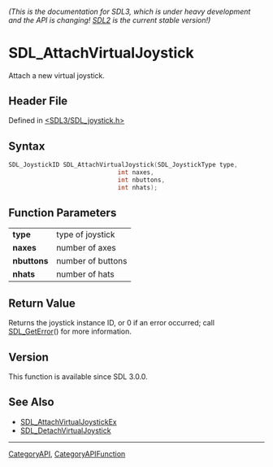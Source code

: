 ###### (This is the documentation for SDL3, which is under heavy development and the API is changing! [SDL2](https://wiki.libsdl.org/SDL2/) is the current stable version!)
# SDL_AttachVirtualJoystick

Attach a new virtual joystick.

## Header File

Defined in [<SDL3/SDL_joystick.h>](https://github.com/libsdl-org/SDL/blob/main/include/SDL3/SDL_joystick.h)

## Syntax

```c
SDL_JoystickID SDL_AttachVirtualJoystick(SDL_JoystickType type,
                              int naxes,
                              int nbuttons,
                              int nhats);

```

## Function Parameters

|                  |                   |
| ---------------- | ----------------- |
| **type**         | type of joystick  |
| **naxes**        | number of axes    |
| **nbuttons**     | number of buttons |
| **nhats**        | number of hats    |

## Return Value

Returns the joystick instance ID, or 0 if an error occurred; call
[SDL_GetError](SDL_GetError)() for more information.

## Version

This function is available since SDL 3.0.0.

## See Also

* [SDL_AttachVirtualJoystickEx](SDL_AttachVirtualJoystickEx)
* [SDL_DetachVirtualJoystick](SDL_DetachVirtualJoystick)

----
[CategoryAPI](CategoryAPI), [CategoryAPIFunction](CategoryAPIFunction)

